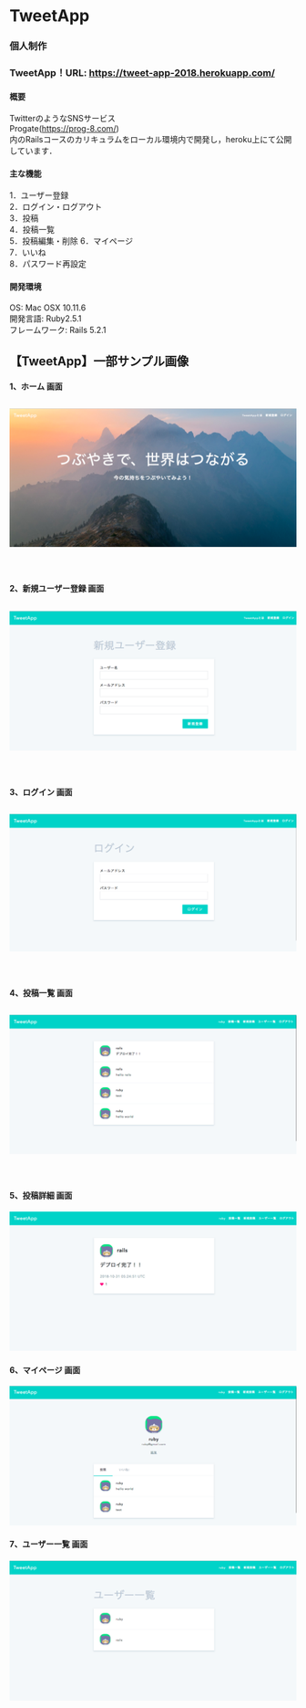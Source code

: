# TweetApp
### 個人制作

### TweetApp！URL: https://tweet-app-2018.herokuapp.com/

#### 概要
TwitterのようなSNSサービス  
Progate(https://prog-8.com/)  
内のRailsコースのカリキュラムをローカル環境内で開発し，heroku上にて公開しています．

#### 主な機能
1．ユーザー登録　　  
2．ログイン・ログアウト　　  
3．投稿  
4．投稿一覧  
5．投稿編集・削除 
6．マイページ  
7．いいね   
8．パスワード再設定 

#### 開発環境
OS: Mac OSX 10.11.6  
開発言語: Ruby2.5.1  
フレームワーク: Rails 5.2.1  

## 【TweetApp】一部サンプル画像   
#### 1、ホーム 画面  
![home.jpg](https://github.com/y-sugiyama654/TweetApp/blob/images/images/home.jpg)
-----------
　  
#### 2、新規ユーザー登録 画面  
![createUser.jpg](https://github.com/y-sugiyama654/TweetApp/blob/images/images/createUser.jpg)  
-----------
　  
#### 3、ログイン 画面  
![login.jpg](https://github.com/y-sugiyama654/TweetApp/blob/images/images/login.jpg)
-----------
　  
#### 4、投稿一覧 画面
![postList.jpg](https://github.com/y-sugiyama654/TweetApp/blob/images/images/postList.jpg)
-----------
　  
#### 5、投稿詳細 画面
![postDetail.jpg](https://github.com/y-sugiyama654/TweetApp/blob/images/images/postDetail.jpg)

#### 6、マイページ 画面
![myPage.jpg](https://github.com/y-sugiyama654/TweetApp/blob/images/images/myPage.jpg)

#### 7、ユーザー一覧 画面
![userList.jpg](https://github.com/y-sugiyama654/TweetApp/blob/images/images/userList.jpg)

